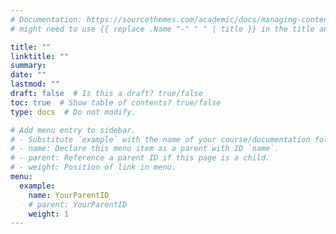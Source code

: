 ```yaml
---
# Documentation: https://sourcethemes.com/academic/docs/managing-content/
# might need to use {{ replace .Name "-" " " | title }} in the title and linktitle quotes and .Date in curly braces for date fields

title: ""
linktitle: ""
summary:
date: ""
lastmod: ""
draft: false  # Is this a draft? true/false
toc: true  # Show table of contents? true/false
type: docs  # Do not modify.

# Add menu entry to sidebar.
# - Substitute `example` with the name of your course/documentation folder.
# - name: Declare this menu item as a parent with ID `name`.
# - parent: Reference a parent ID if this page is a child.
# - weight: Position of link in menu.
menu:
  example:
    name: YourParentID
    # parent: YourParentID
    weight: 1
---
```

